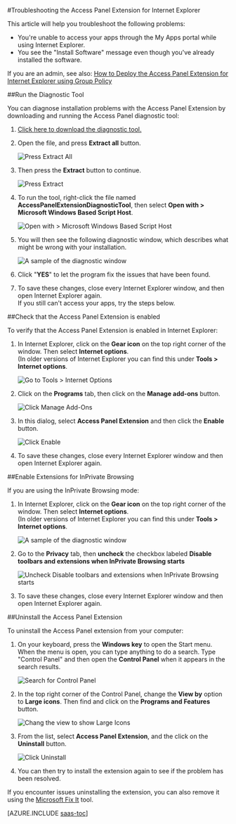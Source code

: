 <properties
   pageTitle="Troubleshooting the Access Panel Extension for Internet Explorer | Microsoft Azure"
   description="How to use group policy to deploy the Internet Explorer add-on for the My Apps portal."
   services="active-directory"
   documentationCenter=""
   authors="liviodlc"
   manager="stevenpo"
   editor=""/>

<tags
   ms.service="active-directory"
   ms.devlang="na"
   ms.topic="article"
   ms.tgt_pltfrm="na"
   ms.workload="identity"
   ms.date="09/28/2015"
   ms.author="liviodlc"/>

#Troubleshooting the Access Panel Extension for Internet Explorer

This article will help you troubleshoot the following problems:

- You're unable to access your apps through the My Apps portal while using Internet Explorer.
- You see the "Install Software" message even though you've already installed the software.

If you are an admin, see also: [How to Deploy the Access Panel Extension for Internet Explorer using Group Policy](active-directory-saas-ie-group-policy.md)

##Run the Diagnostic Tool

You can diagnose installation problems with the Access Panel Extension by downloading and running the Access Panel diagnostic tool:

1. [Click here to download the diagnostic tool.](https://account.activedirectory.windowsazure.com/applications/AccessPanelExtensionDiagnosticTool/AccessPanelExtensionDiagnosticTool.zip)

2. Open the file, and press **Extract all** button.

    ![Press Extract All](./media/active-directory-saas-ie-troubleshooting/extract1.png)

3. Then press the **Extract** button to continue.

    ![Press Extract](./media/active-directory-saas-ie-troubleshooting/extract2.png)

4. To run the tool, right-click the file named **AccessPanelExtensionDiagnosticTool**, then select **Open with > Microsoft Windows Based Script Host**.

    ![Open with > Microsoft Windows Based Script Host](./media/active-directory-saas-ie-troubleshooting/open_tool.png)

5. You will then see the following diagnostic window, which describes what might be wrong with your installation.

    ![A sample of the diagnostic window](./media/active-directory-saas-ie-troubleshooting/tool_preview.png)

6. Click "**YES**" to let the program fix the issues that have been found.

7. To save these changes, close every Internet Explorer window, and then open Internet Explorer again.<br />If you still can't access your apps, try the steps below.

##Check that the Access Panel Extension is enabled

To verify that the Access Panel Extension is enabled in Internet Explorer:

1. In Internet Explorer, click on the **Gear icon** on the top right corner of the window. Then select **Internet options**.<br />(In older versions of Internet Explorer you can find this under **Tools > Internet options**.

    ![Go to Tools > Internet Options](./media/active-directory-saas-ie-troubleshooting/internetoptions.png)

2. Click on the **Programs** tab, then click on the **Manage add-ons** button.

    ![Click Manage Add-Ons](./media/active-directory-saas-ie-troubleshooting/internetoptions_programs.png)

3. In this dialog, select **Access Panel Extension** and then click the **Enable** button.

    ![Click Enable](./media/active-directory-saas-ie-troubleshooting/enableaddon.png)

4. To save these changes, close every Internet Explorer window and then open Internet Explorer again.

##Enable Extensions for InPrivate Browsing

If you are using the InPrivate Browsing mode:

1. In Internet Explorer, click on the **Gear icon** on the top right corner of the window. Then select **Internet options**.<br />(In older versions of Internet Explorer you can find this under **Tools > Internet options**.

    ![A sample of the diagnostic window](./media/active-directory-saas-ie-troubleshooting/inprivateoptions.png)

2. Go to the **Privacy** tab, then **uncheck** the checkbox labeled **Disable toolbars and extensions when InPrivate Browsing starts**</p>

    ![Uncheck Disable toolbars and extensions when InPrivate Browsing starts](./media/active-directory-saas-ie-troubleshooting/enabletoolbars.png)

3. To save these changes, close every Internet Explorer window and then open Internet Explorer again.

##Uninstall the Access Panel Extension

To uninstall the Access Panel extension from your computer:

1. On your keyboard, press the **Windows key** to open the Start menu. When the menu is open, you can type anything to do a search. Type "Control Panel" and then open the **Control Panel** when it appears in the search results.

    ![Search for Control Panel](./media/active-directory-saas-ie-troubleshooting/search_sm.png)

2. In the top right corner of the Control Panel, change the **View by** option to **Large icons**. Then find and click on the **Programs and Features** button.

    ![Chang the view to show Large Icons](./media/active-directory-saas-ie-troubleshooting/control_panel.png)

3. From the list, select **Access Panel Extension**, and the click on the **Uninstall** button.

    ![Click Uninstall](./media/active-directory-saas-ie-troubleshooting/uninstall.png)

4. You can then try to install the extension again to see if the problem has been resolved.

If you encounter issues uninstalling the extension, you can also remove it using the [Microsoft Fix It](https://go.microsoft.com/?linkid=9779673) tool.

[AZURE.INCLUDE [saas-toc](../../includes/active-directory-saas-toc.md)]

